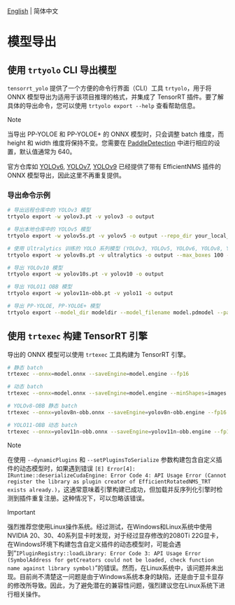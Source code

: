 [English](../en/model_export.md) | 简体中文

# 模型导出

## 使用 `trtyolo` CLI 导出模型

`tensorrt_yolo` 提供了一个方便的命令行界面（CLI）工具 `trtyolo`，用于将 ONNX 模型导出为适用于该项目推理的格式，并集成了 TensorRT 插件。要了解具体的导出命令，您可以使用 `trtyolo export --help` 查看帮助信息。

> [!NOTE]  
> 当导出 PP-YOLOE 和 PP-YOLOE+ 的 ONNX 模型时，只会调整 batch 维度，而 height 和 width 维度将保持不变。您需要在 [PaddleDetection](https://github.com/PaddlePaddle/PaddleDetection) 中进行相应的设置，默认值通常为 640。
>
> 官方仓库如 [YOLOv6](https://github.com/meituan/YOLOv6/tree/main/deploy/ONNX#tensorrt-backend-tensorrt-version-800), [YOLOv7](https://github.com/WongKinYiu/yolov7#export), [YOLOv9](https://github.com/WongKinYiu/yolov9/issues/130#issue-2162045461) 已经提供了带有 EfficientNMS 插件的 ONNX 模型导出，因此这里不再重复提供。
>

### 导出命令示例

```bash
# 导出远程仓库中的 YOLOv3 模型
trtyolo export -w yolov3.pt -v yolov3 -o output

# 导出本地仓库中的 YOLOv5 模型
trtyolo export -w yolov5s.pt -v yolov5 -o output --repo_dir your_local_yolovs_repository

# 使用 Ultralytics 训练的 YOLO 系列模型 (YOLOv3, YOLOv5, YOLOv6, YOLOv8, YOLOv9, YOLOv10, YOLO11) ，并指定插件参数，以动态 batch 导出
trtyolo export -w yolov8s.pt -v ultralytics -o output --max_boxes 100 --iou_thres 0.45 --conf_thres 0.25 -b -1

# 导出 YOLOv10 模型
trtyolo export -w yolov10s.pt -v yolov10 -o output

# 导出 YOLO11 OBB 模型
trtyolo export -w yolov11n-obb.pt -v yolo11 -o output

# 导出 PP-YOLOE, PP-YOLOE+ 模型
trtyolo export --model_dir modeldir --model_filename model.pdmodel --params_filename model.pdiparams -o output
```

## 使用 `trtexec` 构建 TensorRT 引擎

导出的 ONNX 模型可以使用 `trtexec` 工具构建为 TensorRT 引擎。

```bash
# 静态 batch
trtexec --onnx=model.onnx --saveEngine=model.engine --fp16

# 动态 batch
trtexec --onnx=model.onnx --saveEngine=model.engine --minShapes=images:1x3x640x640 --optShapes=images:4x3x640x640 --maxShapes=images:8x3x640x640 --fp16

# YOLOv8-OBB 静态 batch
trtexec --onnx=yolov8n-obb.onnx --saveEngine=yolov8n-obb.engine --fp16 --staticPlugins=./lib/plugin/libcustom_plugins.so --setPluginsToSerialize=./lib/plugin/libcustom_plugins.so

# YOLO11-OBB 动态 batch
trtexec --onnx=yolov11n-obb.onnx --saveEngine=yolov11n-obb.engine --fp16 --minShapes=images:1x3x640x640 --optShapes=images:4x3x640x640 --maxShapes=images:8x3x640x640 --dynamicPlugins=./lib/plugin/custom_plugins.dll --setPluginsToSerialize=./lib/plugin/custom_plugins.dll
```

> [!NOTE]  
> 在使用 `--dynamicPlugins` 和 `--setPluginsToSerialize` 参数构建包含自定义插件的动态模型时，如果遇到错误 `[E] Error[4]: IRuntime::deserializeCudaEngine: Error Code 4: API Usage Error (Cannot register the library as plugin creator of EfficientRotatedNMS_TRT exists already.)`，这通常意味着引擎构建已成功，但加载并反序列化引擎时检测到插件重复注册。这种情况下，可以忽略该错误。

> [!IMPORTANT]
> 强烈推荐您使用Linux操作系统。经过测试，在Windows和Linux系统中使用NVIDIA 20、30、40系列显卡时发现，对于经过显存修改的2080Ti 22G显卡，在Windows环境下构建包含自定义插件的动态模型时，可能会遇到“`IPluginRegistry::loadLibrary: Error Code 3: API Usage Error (SymbolAddress for getCreators could not be loaded, check function name against library symbol)`”的错误。然而，在Linux系统中，该问题并未出现。目前尚不清楚这一问题是由于Windows系统本身的缺陷，还是由于显卡显存的修改所导致。因此，为了避免潜在的兼容性问题，强烈建议您在Linux系统下进行相关操作。